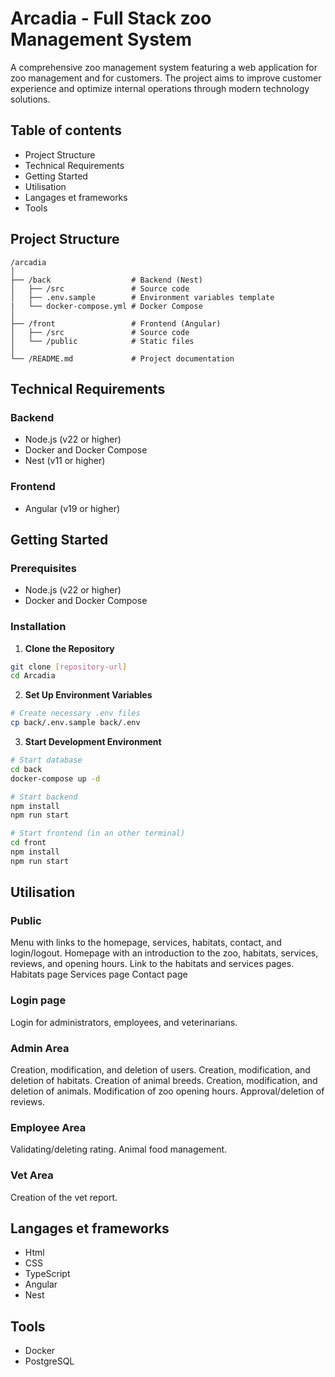 # Arcadia - Full Stack zoo Management System

A comprehensive zoo management system featuring a web application for zoo management and for customers. The project aims to improve customer experience and optimize internal operations through modern technology solutions.

## Table of contents

- Project Structure
- Technical Requirements
- Getting Started
- Utilisation
- Langages et frameworks
- Tools

## Project Structure

```
/arcadia
│
├── /back                  # Backend (Nest)
│   ├── /src               # Source code
│   ├── .env.sample        # Environment variables template
|   └── docker-compose.yml # Docker Compose
│
├── /front                 # Frontend (Angular)
│   ├── /src               # Source code
│   └── /public            # Static files
│
└── /README.md             # Project documentation
```

## Technical Requirements

### Backend

- Node.js (v22 or higher)
- Docker and Docker Compose
- Nest (v11 or higher)

### Frontend

- Angular (v19 or higher)

## Getting Started

### Prerequisites

- Node.js (v22 or higher)
- Docker and Docker Compose

### Installation

1. **Clone the Repository**

```bash
git clone [repository-url]
cd Arcadia
```

2. **Set Up Environment Variables**

```bash
# Create necessary .env files
cp back/.env.sample back/.env
```

3. **Start Development Environment**

```bash
# Start database
cd back
docker-compose up -d

# Start backend
npm install
npm run start
```

```bash
# Start frontend (in an other terminal)
cd front
npm install
npm run start
```

## Utilisation

### Public

Menu with links to the homepage, services, habitats, contact, and login/logout.
Homepage with an introduction to the zoo, habitats, services, reviews, and opening hours. Link to the habitats and services pages.
Habitats page
Services page
Contact page

### Login page

Login for administrators, employees, and veterinarians.

### Admin Area

Creation, modification, and deletion of users.
Creation, modification, and deletion of habitats.
Creation of animal breeds.
Creation, modification, and deletion of animals.
Modification of zoo opening hours.
Approval/deletion of reviews.

### Employee Area

Validating/deleting rating.
Animal food management.

### Vet Area

Creation of the vet report.

## Langages et frameworks

- Html
- CSS
- TypeScript
- Angular
- Nest

## Tools

- Docker
- PostgreSQL
